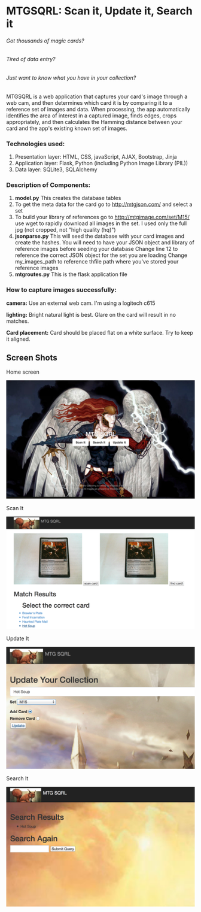 # MTGSQRL: Scan it, Update it, Search it
###### Got thousands of magic cards?
###### Tired of data entry?
###### Just want to know what you have in your collection? 

MTGSQRL is a web application that captures your card's image through a web cam, and then determines which card it is by comparing it to a reference set of images and data. When processing, the app automatically identifies the area of interest in a captured image, finds edges, crops appropriately, and then calculates the Hamming distance between your card and the app's existing known set of images. 

### Technologies used:
1. Presentation layer: HTML, CSS, javaScript, AJAX, Bootstrap, Jinja
2. Application layer: Flask, Python (including Python Image Library (PIL))
3. Data layer: SQLite3, SQLAlchemy
 
### Description of Components:
1. **model.py**
This creates the database tables
2. To get the meta data for the card go to http://mtgjson.com/ and select a set 
3. To build your library of references go to http://mtgimage.com/set/M15/ 
use wget to rapidly download all images in the set. I used only the full jpg (not cropped, not "high quality (hq)")
4. **jsonparse.py**
This will seed the database with your card images and create the hashes. You will need to have your JSON object and library of reference images before seeding your database
Change line 12 to reference the correct JSON object for the set you are loading
Change my_images_path to reference thfile path where you've stored your reference images
5. **mtgroutes.py**
This is the flask application file

### How to capture images successfully:
**camera:**
Use an external web cam. I'm using a logitech c615

**lighting:**
Bright natural light is best. Glare on the card will result in no matches.

**Card placement:**
Card should be placed flat on a white surface. Try to keep it aligned. 

## Screen Shots

Home screen

![alt text](https://github.com/bizmills/MTG_Project/blob/master/app_screenshots/home.png "This is the main screen")

Scan It

![alt text](https://github.com/bizmills/MTG_Project/blob/master/app_screenshots/scan.png "note placement of cards")

Update It

![alt text](https://github.com/bizmills/MTG_Project/blob/master/app_screenshots/update.png "update collection manualy")

Search It

![alt text](https://github.com/bizmills/MTG_Project/blob/master/app_screenshots/search.png "search your collection")